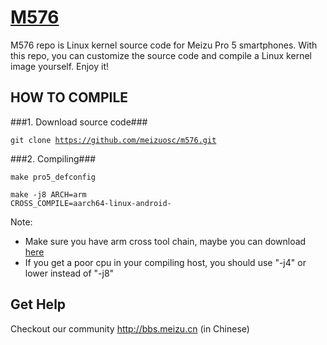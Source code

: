 [M576](http://www.meizu.com)
=================

M576 repo is Linux kernel source code for Meizu Pro 5 smartphones. With this repo, you can customize the source code and compile a Linux kernel image yourself. Enjoy it!

HOW TO COMPILE
-----------

###1. Download source code###

  <code>git clone https://github.com/meizuosc/m576.git</code>

###2. Compiling###

  <code>make pro5_defconfig</code>
  
  <code>make -j8 ARCH=arm CROSS_COMPILE=aarch64-linux-android-</code>

  Note:
  + Make sure you have arm cross tool chain, maybe you can download [here](http://www.linaro.org/downloads)
  + If you get a poor cpu in your compiling host, you should use "-j4" or lower instead of "-j8"

Get Help
--------

Checkout our community http://bbs.meizu.cn (in Chinese)
